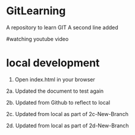 # GitLearning
A repository to learn GIT
A second line added 

#watching youtube video 

# local development 
1. Open index.html in your browser

2a. Updated the document to test again

2b. Updated from Github to reflect to local

2c. Updated from local as part of 2c-New-Branch

2d. Updated from local as part of 2d-New-Branch
